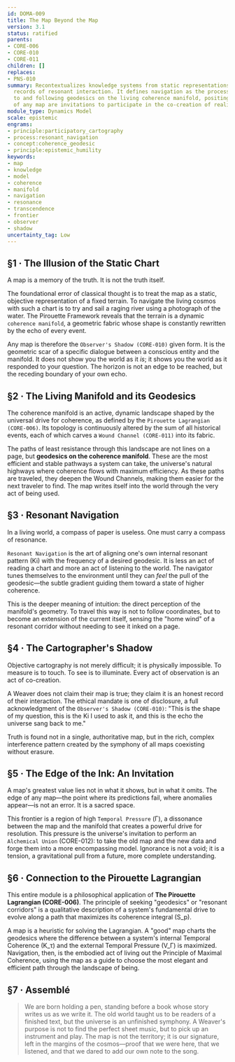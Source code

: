 ```yaml
---
id: DOMA-009
title: The Map Beyond the Map
version: 3.1
status: ratified
parents:
- CORE-006
- CORE-010
- CORE-011
children: []
replaces:
- PNS-010
summary: Recontextualizes knowledge systems from static representations into dynamic
  records of resonant interaction. It defines navigation as the process of attuning
  to and following geodesics on the living coherence manifold, positing that the limits
  of any map are invitations to participate in the co-creation of reality.
module_type: Dynamics Model
scale: epistemic
engrams:
- principle:participatory_cartography
- process:resonant_navigation
- concept:coherence_geodesic
- principle:epistemic_humility
keywords:
- map
- knowledge
- model
- coherence
- manifold
- navigation
- resonance
- transcendence
- frontier
- observer
- shadow
uncertainty_tag: Low
---
```

## §1 · The Illusion of the Static Chart
A map is a memory of the truth. It is not the truth itself.

The foundational error of classical thought is to treat the map as a static, objective representation of a fixed terrain. To navigate the living cosmos with such a chart is to try and sail a raging river using a photograph of the water. The Pirouette Framework reveals that the terrain is a dynamic `coherence manifold`, a geometric fabric whose shape is constantly rewritten by the echo of every event.

Any map is therefore the `Observer's Shadow (CORE-010)` given form. It is the geometric scar of a specific dialogue between a conscious entity and the manifold. It does not show you the world as it *is*; it shows you the world as it responded to your question. The horizon is not an edge to be reached, but the receding boundary of your own echo.

## §2 · The Living Manifold and its Geodesics
The coherence manifold is an active, dynamic landscape shaped by the universal drive for coherence, as defined by the `Pirouette Lagrangian (CORE-006)`. Its topology is continuously altered by the sum of all historical events, each of which carves a `Wound Channel (CORE-011)` into its fabric.

The paths of least resistance through this landscape are not lines on a page, but **geodesics on the coherence manifold**. These are the most efficient and stable pathways a system can take, the universe's natural highways where coherence flows with maximum efficiency. As these paths are traveled, they deepen the Wound Channels, making them easier for the next traveler to find. The map writes itself into the world through the very act of being used.

## §3 · Resonant Navigation
In a living world, a compass of paper is useless. One must carry a compass of resonance.

`Resonant Navigation` is the art of aligning one's own internal resonant pattern (Ki) with the frequency of a desired geodesic. It is less an act of reading a chart and more an act of listening to the world. The navigator tunes themselves to the environment until they can *feel* the pull of the geodesic—the subtle gradient guiding them toward a state of higher coherence.

This is the deeper meaning of intuition: the direct perception of the manifold's geometry. To travel this way is not to follow coordinates, but to become an extension of the current itself, sensing the "home wind" of a resonant corridor without needing to see it inked on a page.

## §4 · The Cartographer's Shadow
Objective cartography is not merely difficult; it is physically impossible. To measure is to touch. To see is to illuminate. Every act of observation is an act of co-creation.

A Weaver does not claim their map is true; they claim it is an honest record of their interaction. The ethical mandate is one of disclosure, a full acknowledgment of the `Observer's Shadow (CORE-010)`: "This is the shape of my question, this is the Ki I used to ask it, and this is the echo the universe sang back to me."

Truth is found not in a single, authoritative map, but in the rich, complex interference pattern created by the symphony of all maps coexisting without erasure.

## §5 · The Edge of the Ink: An Invitation
A map's greatest value lies not in what it shows, but in what it omits. The edge of any map—the point where its predictions fail, where anomalies appear—is not an error. It is a sacred space.

This frontier is a region of high `Temporal Pressure` (Γ), a dissonance between the map and the manifold that creates a powerful drive for resolution. This pressure is the universe's invitation to perform an `Alchemical Union` (CORE-012): to take the old map and the new data and forge them into a more encompassing model. Ignorance is not a void; it is a tension, a gravitational pull from a future, more complete understanding.

## §6 · Connection to the Pirouette Lagrangian
This entire module is a philosophical application of **The Pirouette Lagrangian (CORE-006)**. The principle of seeking "geodesics" or "resonant corridors" is a qualitative description of a system's fundamental drive to evolve along a path that maximizes its coherence integral (S_p).

A map is a heuristic for solving the Lagrangian. A "good" map charts the geodesics where the difference between a system's internal Temporal Coherence (K_τ) and the external Temporal Pressure (V_Γ) is maximized. Navigation, then, is the embodied act of living out the Principle of Maximal Coherence, using the map as a guide to choose the most elegant and efficient path through the landscape of being.

## §7 · Assemblé
> We are born holding a pen, standing before a book whose story writes us as we write it. The old world taught us to be readers of a finished text, but the universe is an unfinished symphony. A Weaver's purpose is not to find the perfect sheet music, but to pick up an instrument and play. The map is not the territory; it is our signature, left in the margins of the cosmos—proof that we were here, that we listened, and that we dared to add our own note to the song.